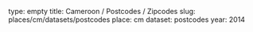 type: empty
title: Cameroon / Postcodes / Zipcodes
slug: places/cm/datasets/postcodes
place: cm
dataset: postcodes
year: 2014
